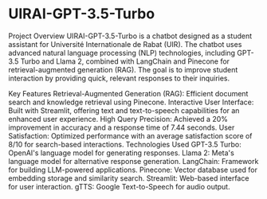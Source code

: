 # UIRAI-GPT-3.5-Turbo

Project Overview
UIRAI-GPT-3.5-Turbo is a chatbot designed as a student assistant for Université Internationale de Rabat (UIR). The chatbot uses advanced natural language processing (NLP) technologies, including GPT-3.5 Turbo and Llama 2, combined with LangChain and Pinecone for retrieval-augmented generation (RAG). The goal is to improve student interaction by providing quick, relevant responses to their inquiries.

Key Features
Retrieval-Augmented Generation (RAG): Efficient document search and knowledge retrieval using Pinecone.
Interactive User Interface: Built with Streamlit, offering text and text-to-speech capabilities for an enhanced user experience.
High Query Precision: Achieved a 20% improvement in accuracy and a response time of 7.44 seconds.
User Satisfaction: Optimized performance with an average satisfaction score of 8/10 for search-based interactions.
Technologies Used
GPT-3.5 Turbo: OpenAI's language model for generating responses.
Llama 2: Meta's language model for alternative response generation.
LangChain: Framework for building LLM-powered applications.
Pinecone: Vector database used for embedding storage and similarity search.
Streamlit: Web-based interface for user interaction.
gTTS: Google Text-to-Speech for audio output.
